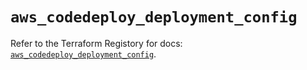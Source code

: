 # `aws_codedeploy_deployment_config`

Refer to the Terraform Registory for docs: [`aws_codedeploy_deployment_config`](https://www.terraform.io/docs/providers/aws/r/codedeploy_deployment_config).
